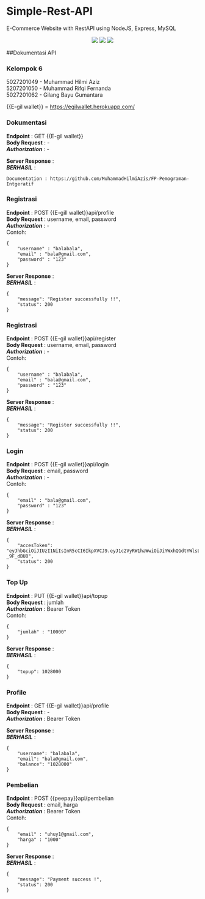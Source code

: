 # Simple-Rest-API
E-Commerce Website with RestAPI using NodeJS, Express, MySQL

<p align="center">
    <img src="https://img.icons8.com/color/100/00000/mysql-logo.png"/>
    <img src="https://img.icons8.com/color/100/00000/javascript--v2.png"/>
    <img src="https://img.icons8.com/color/100/00000/nodejs.png"/>
</p>

##Dokumentasi API 

### Kelompok 6
5027201049 - Muhammad Hilmi Aziz <br>
5207201050 - Muhammad Rifqi Fernanda <br>
5027201062 - Gilang Bayu Gumantara <br>

{{E-gil wallet}} = https://egilwallet.herokuapp.com/

### Dokumentasi
**Endpoint**        : GET {{E-gil wallet}} <br>
**Body Request**    : - <br>
***Authorization*** : - <br>

**Server Response** : <br>
***BERHASIL*** :
```
Documentation : https://github.com/MuhammadHilmiAzis/FP-Pemograman-Intgeratif
```

### Registrasi
**Endpoint**        : POST {{E-gill wallet}}api/profile <br>
**Body Request**    : username, email, password <br>
***Authorization*** : -  <br>
Contoh:
```
{
    "username" : "balabala",
    "email" : "bala@gmail.com",
    "password" : "123"
}
```

**Server Response** :  <br>
***BERHASIL*** :
```
{
    "message": "Register successfully !!",
    "status": 200
}
```

### Registrasi
**Endpoint**        : POST {{E-gil wallet}}api/register <br>
**Body Request**    : username, email, password <br>
***Authorization*** : - <br>
Contoh:
```
{
    "username" : "balabala",
    "email" : "bala@gmail.com",
    "password" : "123"
}
```

**Server Response** :  <br>
***BERHASIL*** : <br>
```
{
    "message": "Register successfully !!",
    "status": 200
}
```

### Login
**Endpoint**        : POST {{E-gil wallet}}api/login <br>
**Body Request**    : email, password <br>
***Authorization*** : - <br>
Contoh:
```
{
    "email" : "bala@gmail.com",
    "password" : "123"
}
```

**Server Response** :  <br>
***BERHASIL*** :
```
{
    "accesToken": "eyJhbGciOiJIUzI1NiIsInR5cCI6IkpXVCJ9.eyJ1c2VyRW1haWwiOiJiYWxhQGdtYWlsLmNvbSIsImlhdCI6MTY1NTEyNzAxNCwiZXhwIjoxNjU1MTI3MDc0fQ.QbB3sqL0rI0g4JRMWXLFkWszJndujsq35F-_9F_dBU8",
    "status": 200
}
```

### Top Up
**Endpoint**        : PUT {{E-gil wallet}}api/topup <br>
**Body Request**    : jumlah <br>
***Authorization*** : Bearer Token  <br>
Contoh:
```
{
    "jumlah" : "10000"
}
```

**Server Response** :  <br>
***BERHASIL*** :
```
{
    "topup": 1028000
}
```

### Profile
**Endpoint**        : GET {{E-gil wallet}}api/profile <br>
**Body Request**    : - <br>
***Authorization*** : Bearer Token  <br>


**Server Response** :  <br>
***BERHASIL*** :
```
{
    "username": "balabala",
    "email": "bala@gmail.com",
    "balance": "1028000"
}
```

### Pembelian
**Endpoint**        : POST {{peepay}}api/pembelian <br>
**Body Request**    : email, harga <br>
***Authorization*** : Bearer Token  <br>
Contoh:
```
{
    "email" : "uhuy1@gmail.com",
    "harga" : "1000"
}
```

**Server Response** :  <br>
***BERHASIL*** : 
```
{
    "message": "Payment success !",
    "status": 200
}
```

